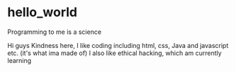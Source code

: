 # hello_world
Programming to me is a science

Hi guys
Kindness here, I like coding including html, css, Java and javascript etc. (it's what ima made of)
I also like ethical hacking, which am currently learning
